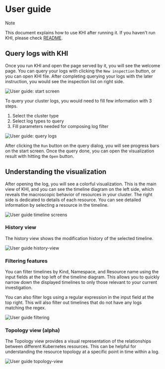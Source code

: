 # User guide

> [!NOTE]
> This document explains how to use KHI after running it. If you haven't run KHI, please check [README](/README.md).

## Query logs with KHI

Once you run KHI and open the page served by it, you will see the welcome page.
You can query your logs with clicking the `New inspection` button, or you can open KHI file.
After completing querying your logs with the later instruction, you would see the inspection list on right side.

![User guide: start screen](/docs/en/images/guide-start-screen.png)

To query your cluster logs, you would need to fill few information with 3 steps.

1. Select the cluster type
1. Select log types to query
1. Fill parameters needed for composing log filter

![User guide: query logs](/docs/en/images/guide-query.png)

After clicking the `Run` button on the query dialog, you will see progress bars on the start screen.
Once the query done, you can open the visualization result with hitting the `Open` button.

## Understanding the visualization

After opening the log, you will see a colorful visualization.
This is the main view of KHI, and you can see the timeline diagram on the left side, which reveals the macroscopic behavior of resources in your cluster.
The right side is dedicated to details of each resource. You can see detailed information by selecting a resource in the timeline.

![User guide timeline screens](/docs/en/images/guide-timeline-screen.png)

### History view

The history view shows the modification history of the selected timeline.

![User guide history-view](/docs/en/images/guide-history-view.png)

### Filtering features

You can filter timelines by Kind, Namespace, and Resource name using the input fields at the top left of the timeline diagram.
This allows you to quickly narrow down the displayed timelines to only those relevant to your current investigation.

You can also filter logs using a regular expression in the input field at the top right. This will also filter out timelines that do not have any logs matching the regex.

![User guide filtering](/docs/en/images/guide-filtering.png)

### Topology view (alpha)

The Topology view provides a visual representation of the relationships between different Kubernetes resources.
This can be helpful for understanding the resource topology at a specific point in time within a log.

![User guide topology-view](/docs/en/images/guide-topology-view.png)
